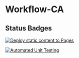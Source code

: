 # Workflow-CA

## Status Badges

[![Deploy static content to Pages](https://github.com/lhvk/Workflow-CA/actions/workflows/pages.yml/badge.svg)](https://github.com/lhvk/Workflow-CA/actions/workflows/pages.yml)

[![Automated Unit Testing](https://github.com/lhvk/Workflow-CA/actions/workflows/unit-test.yml/badge.svg)](https://github.com/lhvk/Workflow-CA/actions/workflows/unit-test.yml)
